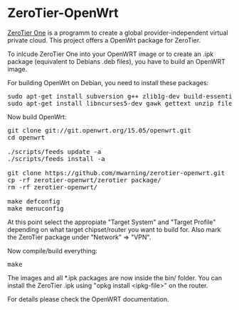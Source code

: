 # ZeroTier-OpenWrt

[ZeroTier One](https://www.zerotier.com) is a programm to create a global provider-independent virtual private cloud.
This project offers a OpenWrt package for ZeroTier.

To inlcude ZeroTier One into your OpenWRT image or to create
an .ipk package (equivalent to Debians .deb files),
you have to build an OpenWRT image.

For building OpenWrt on Debian, you need to install these packages:
<pre>
sudo apt-get install subversion g++ zlib1g-dev build-essential git python
sudo apt-get install libncurses5-dev gawk gettext unzip file libssl-dev wget
</pre>

Now build OpenWrt:
<pre>
git clone git://git.openwrt.org/15.05/openwrt.git
cd openwrt

./scripts/feeds update -a
./scripts/feeds install -a

git clone https://github.com/mwarning/zerotier-openwrt.git
cp -rf zerotier-openwrt/zerotier package/
rm -rf zerotier-openwrt/

make defconfig
make menuconfig
</pre>

At this point select the appropiate "Target System" and "Target Profile"
depending on what target chipset/router you want to build for.
Also mark the ZeroTier package under "Network" => "VPN".

Now compile/build everything:

<pre>
make
</pre>

The images and all *.ipk packages are now inside the bin/ folder.
You can install the ZeroTier .ipk using "opkg install &lt;ipkg-file&gt;" on the router.

For details please check the OpenWRT documentation.